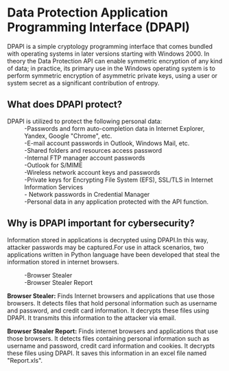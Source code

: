 # Data Protection Application Programming Interface (DPAPI)

DPAPI is a simple cryptology programming interface that comes bundled with operating systems in later versions starting with Windows 2000. In theory the Data Protection API can enable symmetric encryption of any kind of data; in practice, its primary use in the Windows operating system is to perform symmetric encryption of asymmetric private keys, using a user or system secret as a significant contribution of entropy.

What does DPAPI protect?
---
<dl>
  <dt>DPAPI is utilized to protect the following personal data:
  <dd>
  <dd>-Passwords and form auto-completion data in Internet Explorer, Yandex, Google "Chrome", etc.
  <dd>-E-mail account passwords in Outlook, Windows Mail, etc.
  <dd>-Shared folders and resources access password
  <dd>-Internal FTP manager account passwords
  <dd>-Outlook for S/MIME
  <dd>-Wireless network account keys and passwords
  <dd>-Private keys for Encrypting File System (EFS), SSL/TLS in Internet Information Services 
  <dd>- Network passwords in Credential Manager
  <dd>-Personal data in any application protected with the API function.
</dl>

Why is DPAPI important for cybersecurity?
---
Information stored in applications is decrypted using DPAPI.In this way, attacker passwords may be captured.For use in attack scenarios, two applications written in Python language have been developed that steal the information stored in internet browsers.
<dl>
  <dd>-Browser Stealer
  <dd>-Browser Stealer Report
  <dd>
</dl>

**Browser Stealer:**
Finds Internet browsers and applications that use those browsers. It detects files that hold personal information such as username and password, and credit card information. It decrypts these files using DPAPI. It transmits this information to the attacker via email.

**Browser Stealer Report:**
Finds internet browsers and applications that use those browsers. It detects files containing personal information such as username and password, credit card information and cookies. It decrypts these files using DPAPI. It saves this information in an excel file named "Report.xls".


